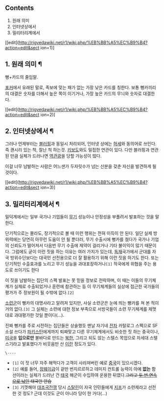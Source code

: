 ## Contents

    

1. 원래 의미 
2. 인터넷상에서 
3. 밀리터리계에서 

[[edit](http://rigvedawiki.net/r1/wiki.php/%EB%BB%A5%EC%B9%B4?action=edit&sect
ion=1)]

## 1. 원래 의미 ¶

뻥+카드의 줄임말.

  

[포커](%ED%8F%AC%EC%BB%A4.md)에서 유래된 말로, 족보에 맞는 패가 없는 가장 낮은 카드를 칭한다. 보통 뻥카끼리의
대결은 숫자를 더해서 높은 쪽이 이기거나, 가장 높은 카드의 무늬와 숫자로 대결한다.

  

[[edit](http://rigvedawiki.net/r1/wiki.php/%EB%BB%A5%EC%B9%B4?action=edit&sect
ion=2)]

## 2. 인터넷상에서 ¶

그러나 언제부터는 [블러핑](%EB%B8%94%EB%9F%AC%ED%95%91.md)과 동일시 처리되어, 인터넷 상에는
[허세](%ED%97%88%EC%84%B8.md)와 동의어로 쓰인다. 즉 괜시리 있는 척, 잘난 척 하는것.
[키보도](%ED%82%A4%EB%B3%B4%EB%8F%84.md)와도 밀접한 연관이 있다. 다만 블러핑과 연관된 만큼 실체가 드러나면
[역관광](%EC%97%AD%EA%B4%80%EA%B4%91.md)을 당할 가능성이 많다.

  

이걸 너무 남발하는 사람은 어느샌가 두자릿수가 넘는 신분을 갖춘 자신을 발견하게 될 것이다.

  

[[edit](http://rigvedawiki.net/r1/wiki.php/%EB%BB%A5%EC%B9%B4?action=edit&sect
ion=3)]

## 3. 밀리터리계에서 ¶

밀덕계에서는 일부 국가나 기업들이 [무기](%EB%AC%B4%EA%B8%B0.md) 성능이나 안정성을 부풀려서 발표하는 것을 말한다.

  

단기적으로는 몰라도, 장기적으로 볼 때 이런 행위는 전혀 이득이 안 된다. 일단 실제 방위력에는 당연히 아무런 도움이 안 될 뿐더러, 무기
수출시에 뻥카를 쳤다가 국가나 기업의 신뢰도가 떨어져서 다음번 무기 수출에 제약이 걸리거나 기타 불이익이 많기 때문이다. 그럼에도 굳이 이런
짓을 하는 이유는 여러 가지가 있는데, [독재](%EB%8F%85%EC%9E%AC.md)국가에서 군대를 자국 방위수단보다는 대국민
선전용으로 더 잘 활용하기 위해 이런 짓을 하기도 한다. 또는 단기적인 수출효과를 노리고 무기 성능을 과대포장하거나`[1]` 적국에게 위협을
주는 용도로 쓰이기도 한다

  

이 짓을 남발하는 집단의 스펙 발표는 못 믿을 정보로 전락하며, 이 때는 이들의 무기체계가 실제로 수출되었거나 훈련에 참관하는 등 이
무기체계들의 실상에 접근한 국가들의 평가가 주 정보원이 될 수밖에 없다.`[2]`

  

[소련군](%EC%86%8C%EB%A0%A8%EA%B5%B0.md)이 뻥카의 대명사라고 알려져 있지만, 사실 소련군은 눈에 띄는 뻥카를
쳐 본 적이 거의 없다.`[3]` 그 실체는 소련에 대한 정보 부족으로 서방국들이 소련 무기체계를 제멋대로 과대평가한 것일 뿐이다(...).

  

진짜 뻥카를 주로 시전하는 집단들은 상술했듯 맨날 자기네 [전차](%EC%A0%84%EC%B0%A8.md) 카탈로그 스펙으로 SF 소설
쓰다가 [파키스탄](%ED%8C%8C%ED%82%A4%EC%8A%A4%ED%83%84.md)에게까지 퇴짜맞고 다른 무기체계에서도 비슷한
짓 하는 중국이나, [미국](%EB%AF%B8%EA%B5%AD.md)을 **입으로만** 불바다로 만드는
[북한](%EB%B6%81%ED%95%9C.md), 그리고 되도 않는 스텔스 목업으로 차세대 스텔스기라고 발표했다가 비웃음만 산
[이란](%EC%9D%B4%EB%9E%80.md) 정도가 있다.

`\----`

  * `[1]` 이 짓 너무 자주 해먹다가 고객이 사라져버린 예로 [중국](%EC%A4%91%EA%B5%AD.md)이 있으시겠다.
  * `[2]` 예를 들어, [장웨이급](%EC%9E%A5%EC%9B%A8%EC%9D%B4%EA%B8%89.md)이 겉만 번지르르하고 데미지 컨트롤 능력이 아예 **없는** 함선이라는 실체가 드러난 건 [태국](%ED%83%9C%EA%B5%AD.md) 해군이 수입하여 운용한 뒤였다.<del>그리고 [두 번 연속으로 낚인](%EC%B0%A8%ED%81%AC%EB%A6%AC%20%EB%82%98%EB%A3%A8%EC%97%90%EB%B2%B3.md) 태국만 안습</del>
  * `[3]` 기껏해야 [대조국전쟁](%EB%8C%80%EC%A1%B0%EA%B5%AD%EC%A0%84%EC%9F%81.md) 당시 [스탈린](%EC%8A%A4%ED%83%88%EB%A6%B0.md)이 자국 인민들에게 [지프](%EC%A7%80%ED%94%84.md)가 소련제라고 선전한 것 정도? 근데 이것도 군이 아니라 당이 한 거다(...)

